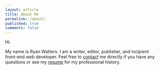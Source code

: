 ```yaml
---
layout: article
title: About Me
permalink: /about/
published: true
comments: false
---
```


Hi. 

My name is Ryan Watters. I am a writer, editor, publisher, and incipient front-end web developer. Feel free to [contact](/contact) me directly if you have any questions or see my [resume](/resume) for my professional history.